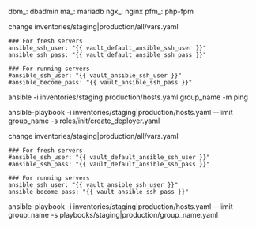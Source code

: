 dbm_: dbadmin
ma_: mariadb
ngx_: nginx
pfm_: php-fpm

change inventories/staging|production/all/vars.yaml
```
### For fresh servers
ansible_ssh_user: "{{ vault_default_ansible_ssh_user }}"
ansible_ssh_pass: "{{ vault_default_ansible_ssh_pass }}"

### For running servers
#ansible_ssh_user: "{{ vault_ansible_ssh_user }}"
#ansible_become_pass: "{{ vault_ansible_ssh_pass }}"
```

ansible -i inventories/staging|production/hosts.yaml group_name -m ping

ansible-playbook -i inventories/staging|production/hosts.yaml --limit group_name -s roles/init/create_deployer.yaml

change inventories/staging|production/all/vars.yaml
```
### For fresh servers
#ansible_ssh_user: "{{ vault_default_ansible_ssh_user }}"
#ansible_ssh_pass: "{{ vault_default_ansible_ssh_pass }}"

### For running servers
ansible_ssh_user: "{{ vault_ansible_ssh_user }}"
ansible_become_pass: "{{ vault_ansible_ssh_pass }}"
```

ansible-playbook -i inventories/staging|production/hosts.yaml --limit group_name -s playbooks/staging|production/group_name.yaml
